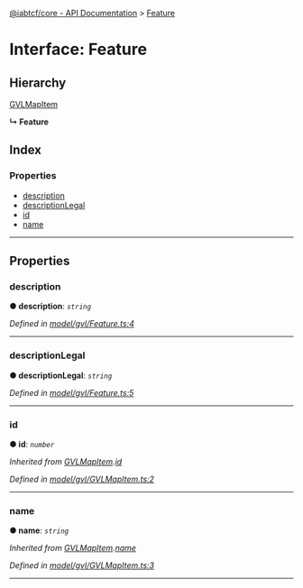 [@iabtcf/core - API Documentation](../README.md) > [Feature](../interfaces/feature.md)

# Interface: Feature

## Hierarchy

 [GVLMapItem](gvlmapitem.md)

**↳ Feature**

## Index

### Properties

* [description](feature.md#description)
* [descriptionLegal](feature.md#descriptionlegal)
* [id](feature.md#id)
* [name](feature.md#name)

---

## Properties

<a id="description"></a>

###  description

**● description**: *`string`*

*Defined in [model/gvl/Feature.ts:4](https://github.com/chrispaterson/iabtcf-es/blob/bc68839/modules/core/src/model/gvl/Feature.ts#L4)*

___
<a id="descriptionlegal"></a>

###  descriptionLegal

**● descriptionLegal**: *`string`*

*Defined in [model/gvl/Feature.ts:5](https://github.com/chrispaterson/iabtcf-es/blob/bc68839/modules/core/src/model/gvl/Feature.ts#L5)*

___
<a id="id"></a>

###  id

**● id**: *`number`*

*Inherited from [GVLMapItem](gvlmapitem.md).[id](gvlmapitem.md#id)*

*Defined in [model/gvl/GVLMapItem.ts:2](https://github.com/chrispaterson/iabtcf-es/blob/bc68839/modules/core/src/model/gvl/GVLMapItem.ts#L2)*

___
<a id="name"></a>

###  name

**● name**: *`string`*

*Inherited from [GVLMapItem](gvlmapitem.md).[name](gvlmapitem.md#name)*

*Defined in [model/gvl/GVLMapItem.ts:3](https://github.com/chrispaterson/iabtcf-es/blob/bc68839/modules/core/src/model/gvl/GVLMapItem.ts#L3)*

___

